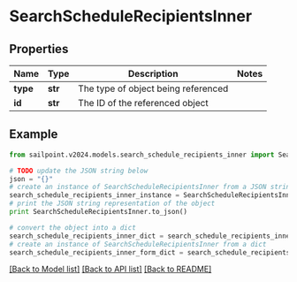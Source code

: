 # SearchScheduleRecipientsInner


## Properties

Name | Type | Description | Notes
------------ | ------------- | ------------- | -------------
**type** | **str** | The type of object being referenced | 
**id** | **str** | The ID of the referenced object | 

## Example

```python
from sailpoint.v2024.models.search_schedule_recipients_inner import SearchScheduleRecipientsInner

# TODO update the JSON string below
json = "{}"
# create an instance of SearchScheduleRecipientsInner from a JSON string
search_schedule_recipients_inner_instance = SearchScheduleRecipientsInner.from_json(json)
# print the JSON string representation of the object
print SearchScheduleRecipientsInner.to_json()

# convert the object into a dict
search_schedule_recipients_inner_dict = search_schedule_recipients_inner_instance.to_dict()
# create an instance of SearchScheduleRecipientsInner from a dict
search_schedule_recipients_inner_form_dict = search_schedule_recipients_inner.from_dict(search_schedule_recipients_inner_dict)
```
[[Back to Model list]](../README.md#documentation-for-models) [[Back to API list]](../README.md#documentation-for-api-endpoints) [[Back to README]](../README.md)



